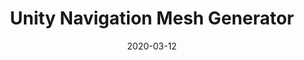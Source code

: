 ---
layout: inner
position: right
title: 'Unity Navigation Mesh Generator'
date: 2020-03-12
categories: posts
tags: Unity AI Triangulation Mesh Decomposition 2D  
team_size: 1
roles: Programmer
contribution_url: 'nAn'
contribution:
 - Paper development
 - Adjacency list system
 - 2D map to complex polygons conversion
 - Wrapping LibTessDotNet into the project

featured_video: 'https://www.youtube.com/embed/3RsG3ES6osA'
project_link: 'https://github.com/DidacRomero/Navigation-Mesh-Generator'
button_icon: 'flask'
button_text: 'Visit Project'
lead_text: 'Monke Drummer is a reverse rhythm game in which you control the music as you jam along the way! This is a project I made because I was curious about FMOD and MIDI input.'
---